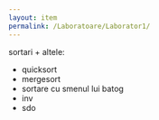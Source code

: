 ```yaml
---
layout: item
permalink: /Laboratoare/Laborator1/
---
```


sortari + altele:

- quicksort
- mergesort
- sortare cu smenul lui batog
- inv
- sdo
